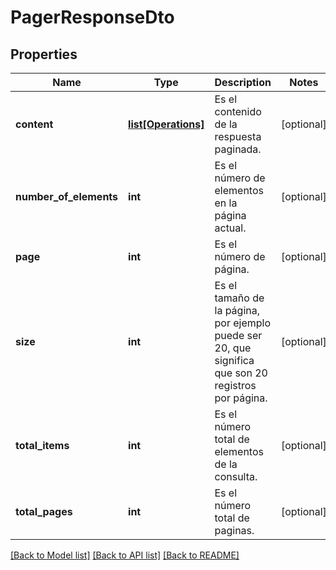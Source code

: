 # PagerResponseDto

## Properties
Name | Type | Description | Notes
------------ | ------------- | ------------- | -------------
**content** | [**list[Operations]**](Operations.md) | Es el contenido de la respuesta paginada. | [optional] 
**number_of_elements** | **int** | Es el número de elementos en la página actual. | [optional] 
**page** | **int** | Es el número de página. | [optional] 
**size** | **int** | Es el tamaño de la página, por ejemplo puede ser 20, que significa que son 20 registros por página. | [optional] 
**total_items** | **int** | Es el número total de elementos de la consulta. | [optional] 
**total_pages** | **int** | Es el número total de paginas. | [optional] 

[[Back to Model list]](../README.md#documentation-for-models) [[Back to API list]](../README.md#documentation-for-api-endpoints) [[Back to README]](../README.md)

